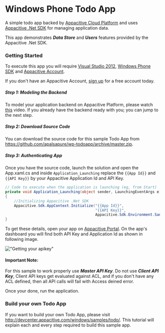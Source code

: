 # Windows Phone Todo App

A simple todo app backed by [Appacitive Cloud Platform](http://www.appacitive.com) and uses [Appacitive .Net SDK](http://devcenter.appacitive.com/windows/) for managing application data. 

This app demonstrates ***Data Store*** and ***Users*** features provided by the Appacitive .Net SDK.

### Getting Started

To execute this app you will require <a target="_blank" href="http://www.visualstudio.com/">Visual Studio 2012</a>, <a target="_blank" href="https://dev.windowsphone.com/en-us/downloadsdk">Windows Phone SDK</a> and <a target="_blank" href="https://portal.appacitive.com/">Appacitive Account</a>.

If you don't have an Appacitive Account, [sign up](https://portal.appacitive.com/signup.html) for a free account today.

##### Step 1: Modeling the Backend
To model your application backend on Appacitive Platform, please watch [this](http://devcenter.appacitive.com/windows/samples/todo/#model-backend) video. If you already have the backend ready with you; you can jump to the next step.

##### Step 2: Download Source Code
You can download the source code for this sample Todo App from https://github.com/apalsapure/wp-todoapp/archive/master.zip.

##### Step 3: Authenticating App
Once you have the source code, launch the solution and open the App.xaml.cs and inside `Application_Launching` replace the `{{App Id}}` and `{{API Key}}` by your Appacitive Application Id and API Key.

```c#
// Code to execute when the application is launching (eg, from Start)
private void Application_Launching(object sender, LaunchingEventArgs e)
{
  	//Initializing Appacitive .Net SDK
    Appacitive.Sdk.AppContext.Initialize("{{App Id}}", 
                                         "{{API Key}}", 
                                         Appacitive.Sdk.Environment.Sandbox);
}
```

To get these details, open your app on [Appacitive Portal](https://portal.appacitive.com). On the app's dashboard you will find both API Key and Application Id as shown in following image.

!["Getting your apikey"](http://cdn.appacitive.com/devcenter/root/dashboard.png)

#### Important Note:

For this sample to work properly use ***Master API Key***. Do not use ***Client API Key***, Client API keys get evaluated against ACL, and if you don't have any ACL defined, then all API calls will fail with Access deined error.

Once your done, run the application.

### Build your own Todo App 

If you want to build your own Todo App, please visit http://devcenter.appacitive.com/windows/samples/todo/. This tutorial will explain each and every step required to build this sample app.
